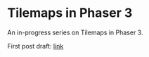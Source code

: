 # Tilemaps in Phaser 3

An in-progress series on Tilemaps in Phaser 3.

First post draft: [link](./posts/post-1/)
